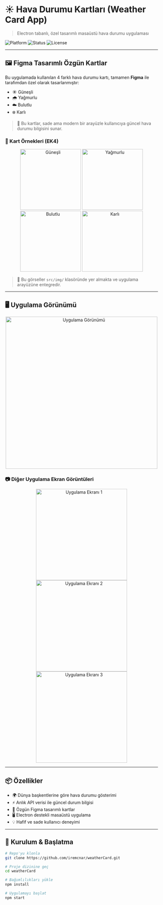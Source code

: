 # ☀️ Hava Durumu Kartları (Weather Card App)  
> Electron tabanlı, özel tasarımlı masaüstü hava durumu uygulaması

![Platform](https://img.shields.io/badge/Platform-Electron-blue?style=for-the-badge)
![Status](https://img.shields.io/badge/Design-Figma%20Custom-purple?style=for-the-badge)
![License](https://img.shields.io/badge/License-MIT-yellow?style=for-the-badge)

---

## 🖼️ Figma Tasarımlı Özgün Kartlar

Bu uygulamada kullanılan 4 farklı hava durumu kartı, tamamen **Figma** ile tarafımdan özel olarak tasarlanmıştır:

- ☀️ Güneşli
- 🌧️ Yağmurlu
- ☁️ Bulutlu
- ❄️ Karlı

> 🎨 Bu kartlar, sade ama modern bir arayüzle kullanıcıya güncel hava durumu bilgisini sunar.

### 🔽 Kart Örnekleri (EK4)

<p align="center">
  <img src="https://github.com/user-attachments/assets/6b9c8341-1834-4051-9af4-ce819f6bce53" width="200" alt="Güneşli" />
  <img src="https://github.com/user-attachments/assets/9afaa021-6362-4e60-9103-e1d71b6669c0" width="200" alt="Yağmurlu" />
  <img src="https://github.com/user-attachments/assets/314e380c-c948-44f8-a6d0-db2757ddb019" width="200" alt="Bulutlu" />
  <img src="https://github.com/user-attachments/assets/ef20c3fb-5272-4f35-aab2-63f28f04e8b6" width="200" alt="Karlı" />
</p>

> 📌 Bu görseller `src/img/` klasöründe yer almakta ve uygulama arayüzüne entegredir.

---

## 🖥️ Uygulama Görünümü

<p align="center">
  <img src="https://github.com/user-attachments/assets/a20e38da-0224-4a2d-85a8-cd7918902f55" width="500" alt="Uygulama Görünümü" />
</p>

### 📷 Diğer Uygulama Ekran Görüntüleri

<p align="center">
  <img src="https://github.com/user-attachments/assets/6d199c36-8103-452e-bfb4-afa74b98f5ab" width="300" alt="Uygulama Ekranı 1" />
  <img src="https://github.com/user-attachments/assets/8f04cd53-2b48-45be-a746-22774c70245e" width="300" alt="Uygulama Ekranı 2" />
  <img src="https://github.com/user-attachments/assets/f0a9d521-6112-48ca-9fa7-06c1599dd327" width="300" alt="Uygulama Ekranı 3" />
</p>

---

## 📦 Özellikler

- 🌍 Dünya başkentlerine göre hava durumu gösterimi
- ⚡ Anlık API verisi ile güncel durum bilgisi
- 🎨 Özgün Figma tasarımlı kartlar
- 🖥️ Electron destekli masaüstü uygulama
- 💡 Hafif ve sade kullanıcı deneyimi

---

## 🚀 Kurulum & Başlatma

```bash
# Repo'yu klonla
git clone https://github.com/iremcnar/weatherCard.git

# Proje dizinine geç
cd weatherCard

# Bağımlılıkları yükle
npm install

# Uygulamayı başlat
npm start

